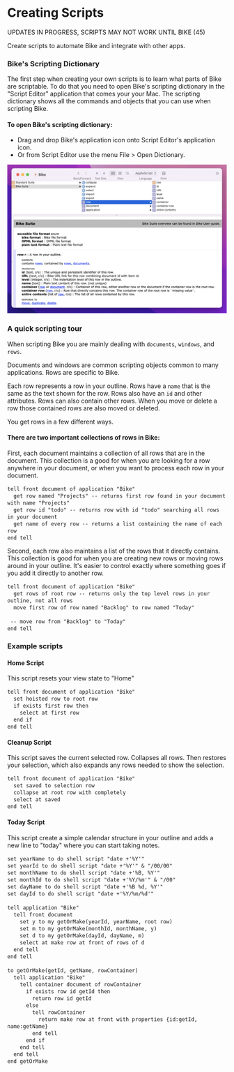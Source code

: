 # Creating Scripts

UPDATES IN PROGRESS, SCRIPTS MAY NOT WORK UNTIL BIKE (45)

Create scripts to automate Bike and integrate with other apps.

### Bike's Scripting Dictionary

The first step when creating your own scripts is to learn what parts of Bike are scriptable. To do that you need to open Bike's scripting dictionary in the "Script Editor" application that comes your your Mac. The scripting dictionary shows all the commands and objects that you can use when scripting Bike.

#### To open Bike's scripting dictionary:

* &#x20;Drag and drop Bike's application icon onto Script Editor's application icon.
* Or from Script Editor use the menu File > Open Dictionary.

![](<../.gitbook/assets/Screen Shot 2022-05-05 at 12.20.00 PM.png>)

### A quick scripting tour

When scripting Bike you are mainly dealing with `documents`, `windows`, and `rows`.

Documents and windows are common scripting objects common to many applications. Rows are specific to Bike.

Each row represents a row in your outline. Rows have a `name` that is the same as the text shown for the row. Rows also have an `id` and other attributes. Rows can also contain other rows. When you move or delete a row those contained rows are also moved or deleted.

You get rows in a few different ways.

#### There are two important collections of rows in Bike:

First, each document maintains a collection of all rows that are in the document. This collection is a good for when you are looking for a row anywhere in your document, or when you want to process each row in your document.

```
tell front document of application "Bike"
  get row named "Projects" -- returns first row found in your document with name "Projects"
  get row id "todo" -- returns row with id "todo" searching all rows in your document
  get name of every row -- returns a list containing the name of each row
end tell
```

Second, each row also maintains a list of the rows that it directly contains. This collection is good for when you are creating new rows or moving rows around in your outline. It's easier to control exactly where something goes if you add it directly to another row.

```
tell front document of application "Bike"
  get rows of root row -- returns only the top level rows in your outline, not all rows
  move first row of row named "Backlog" to row named "Today"

 -- move row from "Backlog" to "Today"
end tell
```

### Example scripts

#### Home Script

This script resets your view state to "Home"

```
tell front document of application "Bike"
  set hoisted row to root row
  if exists first row then
    select at first row
  end if
end tell
```

#### Cleanup Script

This script saves the current selected row. Collapses all rows. Then restores your selection, which also expands any rows needed to show the selection.

```
tell front document of application "Bike"
  set saved to selection row
  collapse at root row with completely
  select at saved
end tell
```

#### Today Script

This script create a simple calendar structure in your outline and adds a new line to "today" where you can start taking notes.

```
set yearName to do shell script "date +'%Y'"
set yearId to do shell script "date +'%Y'" & "/00/00"
set monthName to do shell script "date +'%B, %Y'"
set monthId to do shell script "date +'%Y/%m'" & "/00"
set dayName to do shell script "date +'%B %d, %Y'"
set dayId to do shell script "date +'%Y/%m/%d'"

tell application "Bike"
  tell front document
    set y to my getOrMake(yearId, yearName, root row)
    set m to my getOrMake(monthId, monthName, y)
    set d to my getOrMake(dayId, dayName, m)
    select at make row at front of rows of d
  end tell
end tell

to getOrMake(getId, getName, rowContainer)
  tell application "Bike"
    tell container document of rowContainer
      if exists row id getId then
        return row id getId
      else
        tell rowContainer
          return make row at front with properties {id:getId, name:getName}
        end tell
      end if
    end tell
  end tell
end getOrMake

```
